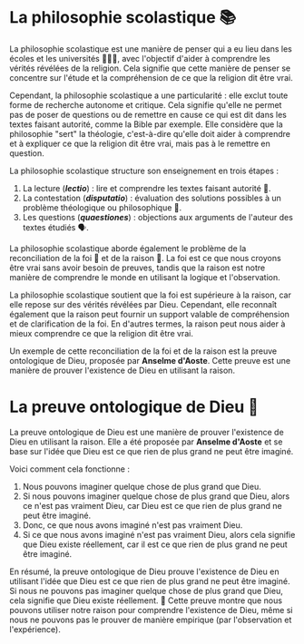 # La philosophie scolastique 📚

La philosophie scolastique est une manière de penser qui a eu lieu dans les écoles et les universités 🏫👨‍🎓, avec l'objectif d'aider à comprendre les vérités révélées de la religion. Cela signifie que cette manière de penser se concentre sur l'étude et la compréhension de ce que la religion dit être vrai.

Cependant, la philosophie scolastique a une particularité : elle exclut toute forme de recherche autonome et critique. Cela signifie qu'elle ne permet pas de poser de questions ou de remettre en cause ce qui est dit dans les textes faisant autorité, comme la Bible par exemple. Elle considère que la philosophie "sert" la théologie, c'est-à-dire qu'elle doit aider à comprendre et à expliquer ce que la religion dit être vrai, mais pas à le remettre en question.

La philosophie scolastique structure son enseignement en trois étapes :
1. La lecture (***lectio***) : lire et comprendre les textes faisant autorité 📖.
2. La contestation (***disputatio***) : évaluation des solutions possibles à un problème théologique ou philosophique 💬.
3. Les questions (***quaestiones***) : objections aux arguments de l'auteur des textes étudiés 🗣.

La philosophie scolastique aborde également le problème de la reconciliation de la foi 📿 et de la raison 🔬. La foi est ce que nous croyons être vrai sans avoir besoin de preuves, tandis que la raison est notre manière de comprendre le monde en utilisant la logique et l'observation.

La philosophie scolastique soutient que la foi est supérieure à la raison, car elle repose sur des vérités révélées par Dieu. Cependant, elle reconnaît également que la raison peut fournir un support valable de compréhension et de clarification de la foi. En d'autres termes, la raison peut nous aider à mieux comprendre ce que la religion dit être vrai.

Un exemple de cette reconciliation de la foi et de la raison est la preuve ontologique de Dieu, proposée par **Anselme d'Aoste**. Cette preuve est une manière de prouver l'existence de Dieu en utilisant la raison.

# La preuve ontologique de Dieu 🙏
La preuve ontologique de Dieu est une manière de prouver l'existence de Dieu en utilisant la raison. Elle a été proposée par **Anselme d'Aoste** et se base sur l'idée que Dieu est ce que rien de plus grand ne peut être imaginé.

Voici comment cela fonctionne :
1. Nous pouvons imaginer quelque chose de plus grand que Dieu.
2. Si nous pouvons imaginer quelque chose de plus grand que Dieu, alors ce n'est pas vraiment Dieu, car Dieu est ce que rien de plus grand ne peut être imaginé.
3. Donc, ce que nous avons imaginé n'est pas vraiment Dieu.
4. Si ce que nous avons imaginé n'est pas vraiment Dieu, alors cela signifie que Dieu existe réellement, car il est ce que rien de plus grand ne peut être imaginé.

En résumé, la preuve ontologique de Dieu prouve l'existence de Dieu en utilisant l'idée que Dieu est ce que rien de plus grand ne peut être imaginé. Si nous ne pouvons pas imaginer quelque chose de plus grand que Dieu, cela signifie que Dieu existe réellement. 🤔 Cette preuve montre que nous pouvons utiliser notre raison pour comprendre l'existence de Dieu, même si nous ne pouvons pas le prouver de manière empirique (par l'observation et l'expérience).

